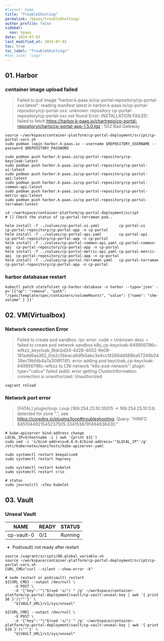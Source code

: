 ```yaml
---
#layout: home
title: "TroubleShutting"
permalink: /kpaas/troubleShutting/
author_profile: false
sidebar:
  nav: kpaas
date: 2024-07-03
last_modified_at: 2024-07-03
toc: true
toc_label: "TroubleShuttings"
#toc_icon: "cogs"
---
```


## 01. Harbor

### container image upload failed
> Failed to pull image "harbor.k-paas.io/cp-portal-repository/cp-portal-xxx:latest": reading manifest latest in harbor.k-paas.io/cp-portal-repository/cp-portal-xxx: unknown: repository cp-portal-repository/cp-portal-xxx not found
> Error: INSTALLATION FAILED: failed to fetch https://harbor.k-paas.io/chartrepo/cp-portal-repository/charts/cp-portal-app-1.5.0.tgz : 502 Bad Gateway

```shell
source ~/workspace/container-platform/cp-portal-deployment/script/cp-portal-vars.sh
sudo podman login harbor.k-paas.io --username $REPOSITORY_USERNAME --password $REPOSITORY_PASSWORD

sudo podman push harbor.k-paas.io/cp-portal-repository/cp-keycloak:latest
sudo podman push harbor.k-paas.io/cp-portal-repository/cp-portal-ui:latest
sudo podman push harbor.k-paas.io/cp-portal-repository/cp-portal-api:latest
sudo podman push harbor.k-paas.io/cp-portal-repository/cp-portal-common-api:latest
sudo podman push harbor.k-paas.io/cp-portal-repository/cp-portal-metric-api:latest
sudo podman push harbor.k-paas.io/cp-portal-repository/cp-portal-terraman:latest

cd ~/workspace/container-platform/cp-portal-deployment/script
# [] Check the status of cp-portal-terraman pod..

helm install -f ../values/cp-portal-ui.yaml         cp-portal-ui          cp-portal-repository/cp-portal-app -n cp-portal
helm install -f ../values/cp-portal-api.yaml        cp-portal-api         cp-portal-repository/cp-portal-app -n cp-portal
helm install -f ../values/cp-portal-common-api.yaml cp-portal-common-api  cp-portal-repository/cp-portal-app -n cp-portal
helm install -f ../values/cp-portal-metric-api.yaml cp-portal-metric-api  cp-portal-repository/cp-portal-app -n cp-portal
helm install -f ../values/cp-portal-terraman.yaml   cp-portal-terraman    cp-portal-repository/cp-portal-app -n cp-portal
```

### harbor databasae restart
```shell
kubectl patch statefulset cp-harbor-database -n harbor --type='json' -p='[{"op": "remove", "path": "/spec/template/spec/containers/volumeMounts", "value": {"name": "shm-volume" } }]'
```

## 02. VM(Virtualbox)

### Network connection Error
> Failed to create pod sandbox: rpc error: code = Unknown desc = failed to create pod network sandbox k8s_cp-keycloak-649956796c-wfkzz_keycloak_16dcbd24-4d28-4002-9e08-181add6aa362_0(e2c5bbaca6dfb5abc3e4ccf4266dd088ba57246b0438ec19bfdb4a7a308ff74f): error adding pod keycloak_cp-keycloak-649956796c-wfkzz to CNI network "k8s-pod-network": plugin type="calico" failed (add): error getting ClusterInformation: connection is unauthorized: Unauthorized

```shell
vagrant reload
```

### Network port error
> [FATAL] plugin/loop: Loop (169.254.25.10:35015 -> 169.254.25.10:53) detected for zone ".", see https://coredns.io/plugins/loop#troubleshooting. Query: "HINFO 8451044921545237505.3341538791464836430."

```shell
# kube-apiserver bind-address change
LOCAL_IP=$(hostname -i | awk '{print $3}')
sudo sed -i 's/bind-address=0.0.0.0/bind-address='"$LOCAL_IP"'/g' /etc/kubernetes/manifests/kube-apiserver.yaml

sudo systemctl restart keepalived
sudo systemctl restart haproxy

sudo systemctl restart kubelet
sudo systemctl restart crio

# status
sudo journalctl -xfeu kubelet
```

## 03. Vault

### Unseal Vault

| NAME       | READY | STATUS  |
|------------|-------|---------|
| cp-vault-0 | 0/1   | Running |

- Pod(vault) not ready after restart
 
```shell
source /vagrant/scripts/00.global_variable.sh
source ~/workspace/container-platform/cp-portal-deployment/script/cp-portal-vars.sh
CURL_CMD="curl --silent --show-error -k"

# node restart or pod(vault) restart
${CURL_CMD} --output /dev/null \
    -X POST \
    -d '{"key":'"\"$(sed 's/"/ " /g' ~/workspace/container-platform/cp-portal-deployment/vault/cp-vault-unseal-key | awk '{ print $6 }')\""'}' \
    "${VAULT_URL}/v1/sys/unseal"

${CURL_CMD} --output /dev/null \
    -X POST \
    -d '{"key":'"\"$(sed 's/"/ " /g' ~/workspace/container-platform/cp-portal-deployment/vault/cp-vault-unseal-key | awk '{ print $10 }')\""'}' \
    "${VAULT_URL}/v1/sys/unseal"
```

